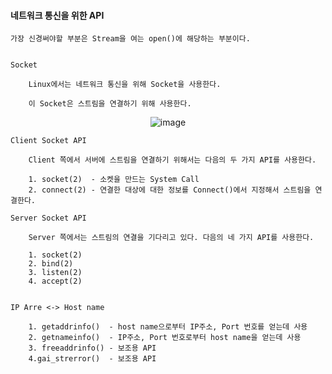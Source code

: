 #### 네트워크 통신을 위한 API

	가장 신경써야할 부분은 Stream을 여는 open()에 해당하는 부분이다.


	Socket 

		Linux에서는 네트워크 통신을 위해 Socket을 사용한다.

		이 Socket은 스트림을 연결하기 위해 사용한다. 

<div align=center>
	
![image](https://user-images.githubusercontent.com/59076451/130129008-510a831e-894c-4907-80cc-ba7e3f013b88.png)
	
</div>	

	Client Socket API

		Client 쪽에서 서버에 스트림을 연결하기 위해서는 다음의 두 가지 API를 사용한다. 

		1. socket(2)  - 소켓을 만드는 System Call
		2. connect(2) - 연결한 대상에 대한 정보를 Connect()에서 지정해서 스트림을 연결한다. 

	Server Socket API

		Server 쪽에서는 스트림의 연결을 기다리고 있다. 다음의 네 가지 API를 사용한다.

		1. socket(2)
		2. bind(2)   
		3. listen(2)  
		4. accept(2)


	IP Arre <-> Host name 

		1. getaddrinfo()  - host name으로부터 IP주소, Port 번호를 얻는데 사용 
		2. getnameinfo()  - IP주소, Port 번호로부터 host name을 얻는데 사용
		3. freeaddrinfo() - 보조용 API
		4.gai_strerror()  - 보조용 API



		

		

		

